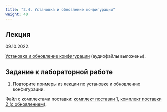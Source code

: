 ```yaml
---
title: "2.4. Установка и обновление конфигурации"
weight: 40
---
```


## Лекция

09.10.2022.

<a target="_blank" rel="noopener noreferrer" href="../slides/conf.html">Установка и обновление конфигурации</a> (аудиофайлы выложены).

## Задание к лабораторной работе

1. Повторите примеры из лекции по установке и обновлению конфигурации.

Файл с комплектами поставки: [комплект поставки 1](../static/updsetup1.zip), [комплект поставки 2 (с обновлением)](../static/updsetup2.zip).
